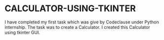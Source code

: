 # CALCULATOR-USING-TKINTER
I have completed my first task which was give by Codeclause under Python internship. The task was to create a Calculator. I created this Calculator using tkinter GUI. 
